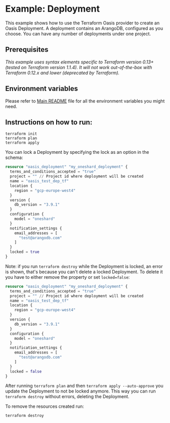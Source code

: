 # Example: Deployment

This example shows how to use the Terraform Oasis provider to create an Oasis Deployment. A deployment contains an ArangoDB, configured as you choose. You can have any number of deployments under one project.

## Prerequisites

*This example uses syntax elements specific to Terraform version 0.13+ (tested on Terraform version 1.1.4).
It will not work out-of-the-box with Terraform 0.12.x and lower (deprecated by Terraform).*

## Environment variables
Please refer to [Main README](../../README.md) file for all the environment variables you might need.

## Instructions on how to run:
```
terraform init
terraform plan
terraform apply
```

You can lock a Deployment by specifying the lock as an option in the schema:
```terraform
resource "oasis_deployment" "my_oneshard_deployment" {
  terms_and_conditions_accepted = "true"
  project = "" // Project id where deployment will be created
  name = "oasis_test_dep_tf"
  location {
    region = "gcp-europe-west4"
  }
  version {
    db_version = "3.9.1"
  }
  configuration {
    model = "oneshard"
  }
  notification_settings {
    email_addresses = [
      "test@arangodb.com"
    ]
  }
  locked = true
}
```
Note: if you run `terraform destroy` while the Deployment is locked, an error is shown, that's because you can't delete a locked Deployment.
To delete it you have to either remove the property or set `locked=false`:
```terraform
resource "oasis_deployment" "my_oneshard_deployment" {
  terms_and_conditions_accepted = "true"
  project = "" // Project id where deployment will be created
  name = "oasis_test_dep_tf"
  location {
    region = "gcp-europe-west4"
  }
  version {
    db_version = "3.9.1"
  }
  configuration {
    model = "oneshard"
  }
  notification_settings {
    email_addresses = [
      "test@arangodb.com"
    ]
  }
  locked = false
}
```
After running `terraform plan` and then `terraform apply --auto-approve` you update the Deployment to not be locked anymore. This way you can run `terraform destroy` without errors, deleting the Deployment.

To remove the resources created run:
```
terraform destroy
```